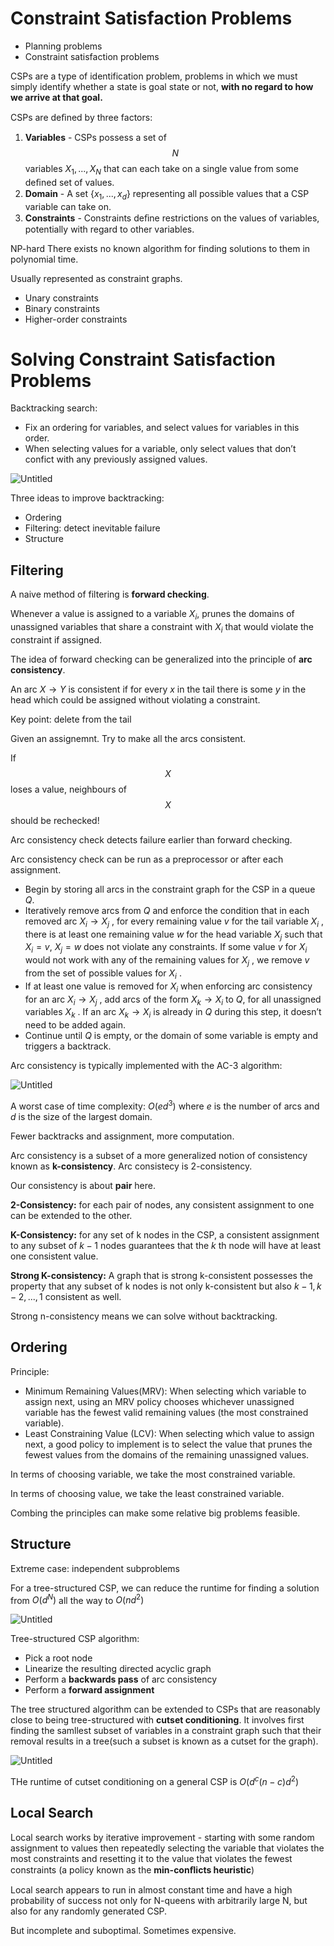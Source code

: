# Constraint Satisfaction Problems

- Planning problems
- Constraint satisfaction problems

CSPs are a type of identification problem, problems in which we must simply identify whether a state is goal state or not, **with no regard to how we arrive at that goal.**

CSPs are deﬁned by three factors:

1. **Variables** - CSPs possess a set of $$N$$ variables $X_1 ,...,X_N$ that can each take on a single value from some deﬁned set of values.
2. **Domain** - A set $\{ x_1 ,...,x_d \}$ representing all possible values that a CSP variable can take on.
3. **Constraints** - Constraints deﬁne restrictions on the values of variables, potentially with regard to other variables.

NP-hard There exists no known algorithm for finding solutions to them in polynomial time.

Usually represented as constraint graphs.

- Unary constraints
- Binary constraints
- Higher-order constraints

# Solving Constraint Satisfaction Problems

Backtracking search: 

- Fix an ordering for variables, and select values for variables in this order.
- When selecting values for a variable, only select values that don’t confict with any previously assigned values.

![Untitled](https://p.ipic.vip/bycxcz.jpg)

Three ideas to improve backtracking:

- Ordering
- Filtering: detect inevitable failure
- Structure

## Filtering

A naive method of filtering is **forward checking**.

Whenever a value is assigned to a variable $X_i$, prunes the domains of unassigned variables that share a constraint with $X_i$ that would violate the constraint if assigned.

The idea of forward checking can be generalized into the principle of **arc consistency**.

An arc $X\rightarrow Y$ is consistent if for every $x$ in the tail there is some $y$ in the head which could be assigned without violating a constraint.

Key point: delete from the tail

Given an assignemnt. Try to make all the arcs consistent.

If $$X$$ loses a value, neighbours of $$X$$ should be rechecked! 

Arc consistency check detects failure earlier than forward checking.

Arc consistency check can be run as a preprocessor or after each assignment.

- Begin by storing all arcs in the constraint graph for the CSP in a queue $Q$.
- Iteratively remove arcs from $Q$ and enforce the condition that in each removed arc  $X_i\rightarrow X_j$ , for every remaining value $v$ for the tail variable $X_i$ , there is at least one remaining value $w$ for the head variable $X_j$ such that $X_i = v$, $X_j = w$ does not violate any constraints. If some value $v$ for $X_i$ would not work with any of the remaining values for $X_j$ , we remove $v$ from the set of possible values for $X_i$ .
- If at least one value is removed for $X_i$ when enforcing arc consistency for an arc  $X_i\rightarrow X_j$ , add arcs of the form  $X_k\rightarrow X_i$ to $Q$, for all unassigned variables $X_k$ . If an arc  $X_k\rightarrow X_i$ is already in $Q$ during this step, it doesn’t need to be added again.
- Continue until $Q$ is empty, or the domain of some variable is empty and triggers a backtrack.

Arc consistency is typically implemented with the AC-3 algorithm:

![Untitled](https://p.ipic.vip/hlslll.jpg)

A worst case of time complexity: $O(ed^3)$ where $e$ is the number of arcs and $d$ is the size of the largest domain. 

Fewer backtracks and assignment, more computation.

Arc consistency is a subset of a more generalized notion of consistency known as **k-consistency**. Arc consistecy is 2-consistency.

Our consistency is about **pair** here. 

**2-Consistency:** for each pair of nodes, any consistent assignment to one can be extended to the other.

**K-Consistency:** for any set of k nodes in the CSP, a consistent assignment to any subset of $k − 1$ nodes guarantees that the $k$ th node will have at least one consistent value.

**Strong K-consistency:** A graph that is strong k-consistent possesses the property that any subset of k nodes is not only k-consistent but also $k − 1,k − 2,...,1$ consistent as well.

Strong n-consistency means we can solve without backtracking.

## Ordering

Principle: 

- Minimum Remaining Values(MRV): When selecting which variable to assign next, using an MRV policy chooses whichever unassigned variable has the fewest valid remaining values (the most constrained variable).
- Least Constraining Value (LCV): When selecting which value to assign next, a good policy to implement is to select the value that prunes the fewest values from the domains of the remaining unassigned values.

In terms of choosing variable, we take the most constrained variable.

In terms of choosing value, we take the least constrained variable.

Combing the principles can make some relative big problems feasible.

## Structure

Extreme case: independent subproblems

For a tree-structured CSP, we can reduce the runtime for finding a solution from $O(d^{N})$ all the way to $O(nd^2)$

![Untitled](https://p.ipic.vip/wx0m31.jpg)

Tree-structured CSP algorithm:

- Pick a root node
- Linearize the resulting directed acyclic graph
- Perform a **backwards pass** of arc consistency
- Perform a **forward assignment**

The tree structured algorithm can be extended to CSPs that are reasonably close to being tree-structured with **cutset conditioning**. It involves first finding the samllest subset of variables in a constraint graph such that their removal results in a tree(such a subset is known as a cutset for the graph).

![Untitled](https://p.ipic.vip/6njv7z.jpg)

THe runtime of cutset conditioning on a general CSP is $O(d^c (n-c)d^2)$

## Local Search

Local search works by iterative improvement - starting with some random assignment to values then repeatedly selecting the variable that violates the most constraints and resetting it to the value that violates the fewest constraints (a policy known as the **min-conﬂicts heuristic**)

Local search appears to run in almost constant time and have a high probability of success not only for N-queens with arbitrarily large N, but also for any randomly generated CSP.

But incomplete and suboptimal. Sometimes expensive.

# 
